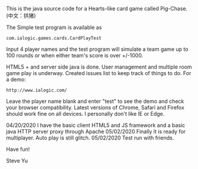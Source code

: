 This is the java source code for a Hearts-like card game called Pig-Chase. (中文：拱猪)

The Simple test program is available as

	com.ialogic.games.cards.CardPlayTest

Input 4 player names and the test program will simulate a team game up to 100 rounds or when either team's score is over +/-1000.

HTML5 + and server side java is done. User management and multiple room game play is underway.
Created issues list to keep track of things to do.
For a demo:

	http://www.ialogic.com/

Leave the player name blank and enter "test" to see the demo and check your browser compatibility. Latest versions of Chrome, Safari and Firefox should work fine on all devices. I personally don't like IE or Edge. 


04/20/2020	I have the basic client HTML5 and JS framework and a basic java HTTP server proxy through Apache
05/02/2020      Finally it is ready for multiplayer. Auto play is still glitch.
05/02/2020      Test run with friends.


Have fun!

Steve Yu
